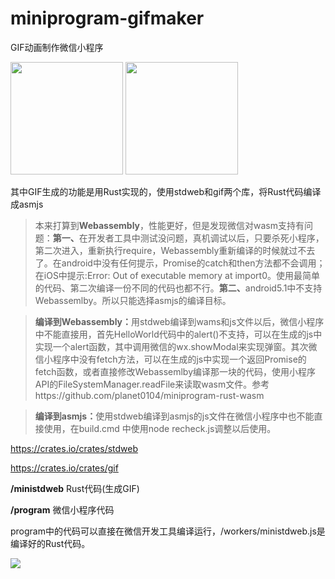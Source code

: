 # miniprogram-gifmaker

GIF动画制作微信小程序

<img width="180" height="180" src="https://github.com/planet0104/miniprogram-gifmaker/blob/master/code0.jpg" />
<img width="180" height="180" src="https://github.com/planet0104/miniprogram-gifmaker/blob/master/code1.jpg" />

其中GIF生成的功能是用Rust实现的，使用stdweb和gif两个库，将Rust代码编译成asmjs

> 本来打算到<b>Webassembly</b>，性能更好，但是发现微信对wasm支持有问题：<b>第一、</b>在开发者工具中测试没问题，真机调试以后，只要杀死小程序，第二次进入，重新执行require，Webassembly重新编译的时候就过不去了。在android中没有任何提示，Promise的catch和then方法都不会调用；在iOS中提示:Error: Out of executable memory at import0。使用最简单的代码、第二次编译一份不同的代码也都不行。<b>第二、</b>android5.1中不支持Webassemlby。所以只能选择asmjs的编译目标。

> <b>编译到Webassembly：</b>用stdweb编译到wams和js文件以后，微信小程序中不能直接用，首先HelloWorld代码中的alert()不支持，可以在生成的js中实现一个alert函数，其中调用微信的wx.showModal来实现弹窗。其次微信小程序中没有fetch方法，可以在生成的js中实现一个返回Promise的fetch函数，或者直接修改Webassemlby编译那一块的代码，使用小程序API的FileSystemManager.readFile来读取wasm文件。参考https://github.com/planet0104/miniprogram-rust-wasm

> <b>编译到asmjs：</b>使用stdweb编译到asmjs的js文件在微信小程序中也不能直接使用，在build.cmd 中使用node recheck.js调整以后使用。

https://crates.io/crates/stdweb

https://crates.io/crates/gif

<b>/ministdweb</b> Rust代码(生成GIF)

<b>/program</b> 微信小程序代码

program中的代码可以直接在微信开发工具编译运行，/workers/ministdweb.js是编译好的Rust代码。

<img src="https://github.com/planet0104/miniprogram-gifmaker/blob/master/screenshot.png" />
